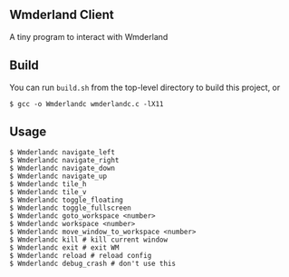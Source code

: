 Wmderland Client
---

A tiny program to interact with Wmderland

Build
---
You can run `build.sh` from the top-level directory to build this project, or

```
$ gcc -o Wmderlandc wmderlandc.c -lX11
```

Usage
---
```
$ Wmderlandc navigate_left
$ Wmderlandc navigate_right
$ Wmderlandc navigate_down
$ Wmderlandc navigate_up
$ Wmderlandc tile_h
$ Wmderlandc tile_v
$ Wmderlandc toggle_floating
$ Wmderlandc toggle_fullscreen
$ Wmderlandc goto_workspace <number>
$ Wmderlandc workspace <number>
$ Wmderlandc move_window_to_workspace <number>
$ Wmderlandc kill # kill current window
$ Wmderlandc exit # exit WM
$ Wmderlandc reload # reload config
$ Wmderlandc debug_crash # don't use this
```
